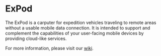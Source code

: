 # ExPod

The ExPod is a carputer for expedition vehicles traveling to remote areas without a usable mobile data connection.
It is intended to support and complement the capabilities of your user-facing mobile devices by providing cloud-like services.

For more information, please visit our [wiki](https://github.com/ExPod/ExPod/wiki/).
